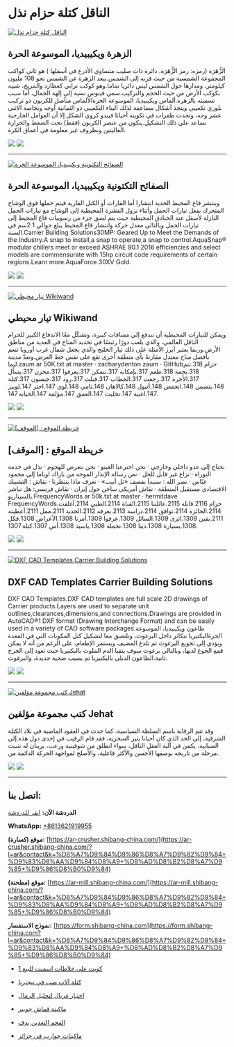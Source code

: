 # الناقل كتلة حزام نذل

<a href="https://swt.shibang-china.com/?l=ar&img&k=%D8%A7%D9%84%D9%86%D8%A7%D9%82%D9%84+%D9%83%D8%AA%D9%84%D8%A9+%D8%AD%D8%B2%D8%A7%D9%85+%D9%86%D8%B0%D9%84" target="_blank">![الناقل كتلة حزام نذل](http://static.shibang-china.com/all-800x300/804.jpg)</a>

## الزهرة ويكيبيديا، الموسوعة الحرة
الزُّهَرَة (رمزه: رمز الزُّهَرَة، دائرة ذات صليب متساوي الأذرع في أسقلها ) هو ثاني كواكب المجموعة الشمسية من حيث قربه إلى الشمس.يبعد الزهرة عن الشمس نحو 108 مليون كيلومتر، ومدارها حول الشمس ليس دائريا تماما.وهو كوكب ترابي كعطارد والمريخ، شبيه بكوكب الأرض من حيث الحجم والتركيب.سمي فينوس نسبة إلى إلهة الجمال، أما سبب تسميته بالزهرة.ألماس ويكيبيديا، الموسوعة الحرةالألماس متآصل للكربون ذو تركيب بلوري تكعيبي ويتخذ أشكال مضاعفة لذلك البناء التكعيبي ذو الثمانية أوجه وبخاصة الاثني عشر وجه، وتحدث طفرات في تكوينه أحيانا فيبدو كروي الشكل إلا أن العوامل الخارجية تساعد على ذلك التشكيل.يتكون من عنصر الكربون (فقط) تحت الضغط والحرارة العاليتين وبظروف غير معلومة في أعماق الكرة.


<a href="https://whatsapp.shibangsoft.com/WhatsApp.php" target="_blank" title="WhatsApp">![](http://static.shibang-china.com/icon/whatsapp.png)</a> <a href="https://swt.shibang-china.com/?l=ar&icon&k=%D8%A7%D9%84%D9%86%D8%A7%D9%82%D9%84+%D9%83%D8%AA%D9%84%D8%A9+%D8%AD%D8%B2%D8%A7%D9%85+%D9%86%D8%B0%D9%84" target="_blank">![](http://static.shibang-china.com/icon/chat-ar.png)</a>

---

<a href="https://swt.shibang-china.com/?l=ar&img&k=%D8%A7%D9%84%D9%86%D8%A7%D9%82%D9%84+%D9%83%D8%AA%D9%84%D8%A9+%D8%AD%D8%B2%D8%A7%D9%85+%D9%86%D8%B0%D9%84" target="_blank">![الصفائح التكتونية ويكيبيديا، الموسوعة الحرة](http://static.shibang-china.com/all-800x300/475.jpg)</a>

## الصفائح التكتونية ويكيبيديا، الموسوعة الحرة
وينتشر قاع المحيط الجديد انتشارا أما القارات أو الكتل القارية فيتم حملها فوق الوشاح المتحرك بفعل تيارات الحمل وأثناء نزول القشرة المحيطية إلى الوشاح مع تيارات الحمل النازلة لأسفل عند الخنادق المحيطية حيث يتم لصق جزء من رسوبيات قاع المحيط إلى تيارات الحمل وبالتالى معدل حركة وانتشار قاع المحيط يبلغ حوالي 1 2سم في السنة.Carrier Building Solutions30MP: Geared Up to Meet the Demands of the Industry.A snap to install,a snap to operate,a snap to control.AquaSnap® modular chillers meet or exceed ASHRAE 90.1 2016 efficiencies and select models are commensurate with 15hp circuit code requirements of certain regions.Learn more.AquaForce 30XV Gold.


<a href="https://whatsapp.shibangsoft.com/WhatsApp.php" target="_blank" title="WhatsApp">![](http://static.shibang-china.com/icon/whatsapp.png)</a> <a href="https://swt.shibang-china.com/?l=ar&icon&k=%D8%A7%D9%84%D9%86%D8%A7%D9%82%D9%84+%D9%83%D8%AA%D9%84%D8%A9+%D8%AD%D8%B2%D8%A7%D9%85+%D9%86%D8%B0%D9%84" target="_blank">![](http://static.shibang-china.com/icon/chat-ar.png)</a>

---

<a href="https://swt.shibang-china.com/?l=ar&img&k=%D8%A7%D9%84%D9%86%D8%A7%D9%82%D9%84+%D9%83%D8%AA%D9%84%D8%A9+%D8%AD%D8%B2%D8%A7%D9%85+%D9%86%D8%B0%D9%84" target="_blank">![تيار محيطي Wikiwand](http://static.shibang-china.com/all-800x300/828.jpg)</a>

## تيار محيطي Wikiwand
ويمكن للتيارات المحيطية أن تندفع إلى مسافات كبيرة، وتشكّل معًا الاندفاع الكبير للحزام الناقل العالمي، والذي يلعب دورًا رئيسًا في تحديد المناخ في العديد من مناطق الأرض.وربما يعتبر أبرز الأمثلة على ذلك تيار الخليج والذي يجعل شمال غرب أوروبا تنعم بأفضل مناخ معتدل مقارنةً بأي منطقة أخرى تقع على نفس خط العرض.وتعدّ مدينة ليما.zaum ar 50K.txt at master · zacharydenton zaum · GitHubحزام 318.تتم 318.نجمة 318.طعم 317.بإمكانه 317.تتمكن 317.يعرفوا 317.مخزن 317.يسأل 317.الأجرة 317.رجعت 317.الخطاب 317.قبلت 317.رود 317.جيسون 317.كتلة 148.يتضمن 148.انخفض 148.أتبول 148.كالاهان 148.تامي 148.لوي 147.اختر 147.لوبيز 147.اغنية 147.تخليت 147.العمق 147.مؤلمة 147.الخيانة 147.


<a href="https://whatsapp.shibangsoft.com/WhatsApp.php" target="_blank" title="WhatsApp">![](http://static.shibang-china.com/icon/whatsapp.png)</a> <a href="https://swt.shibang-china.com/?l=ar&icon&k=%D8%A7%D9%84%D9%86%D8%A7%D9%82%D9%84+%D9%83%D8%AA%D9%84%D8%A9+%D8%AD%D8%B2%D8%A7%D9%85+%D9%86%D8%B0%D9%84" target="_blank">![](http://static.shibang-china.com/icon/chat-ar.png)</a>

---

<a href="https://swt.shibang-china.com/?l=ar&img&k=%D8%A7%D9%84%D9%86%D8%A7%D9%82%D9%84+%D9%83%D8%AA%D9%84%D8%A9+%D8%AD%D8%B2%D8%A7%D9%85+%D9%86%D8%B0%D9%84" target="_blank">![[الموقف] : خريطة الموقع](http://static.shibang-china.com/all-800x300/1303.jpg)</a>

## [الموقف] : خريطة الموقع
نحتاج إلى عدو داخلي وخارجي &middot; نحن اخترعنا الغيتو &middot; نحن نتعرض للهجوم &middot; نذل في خدمة التوراة &middot; نزاع غير قابل للحل &middot; نص رسالة الإنذار الموجه من باراك اوباما إلى محمود عبّاس &middot; نصر الله : سنبدأ بقصف «تل أبيب» &middot; نعرف ماذا ينتظرنا &middot; نقاش : التشبيك الاقتصادي مستقبل المنطقة &middot; نقاش أمريكي ساخن حول إيران &middot; نقاش فرنسي: هل نباشر بالسيناريو.FrequencyWords ar 50k.txt at master · hermitdave FrequencyWords.حزام 2116.قاتلة 2115.عائلتنا 2115.القناة 2114.الطبي 2114.أغلقت 2114.الجائزة 2114.توافق 2114.دراسة 2113.يعرفه 2112.الحديد 2111.ممل 2111.أعطيته 2111.يقين 1309.اترى 1309.السائل 1309.عرفوا 1309.أمرنا 1308.الأعراض 1308.فكل 1308.بسيارة 1308.دينا 1308.تحمله 1308.ياسيد 1308.أس 1307.كتلة 1307.


<a href="https://whatsapp.shibangsoft.com/WhatsApp.php" target="_blank" title="WhatsApp">![](http://static.shibang-china.com/icon/whatsapp.png)</a> <a href="https://swt.shibang-china.com/?l=ar&icon&k=%D8%A7%D9%84%D9%86%D8%A7%D9%82%D9%84+%D9%83%D8%AA%D9%84%D8%A9+%D8%AD%D8%B2%D8%A7%D9%85+%D9%86%D8%B0%D9%84" target="_blank">![](http://static.shibang-china.com/icon/chat-ar.png)</a>

---

<a href="https://swt.shibang-china.com/?l=ar&img&k=%D8%A7%D9%84%D9%86%D8%A7%D9%82%D9%84+%D9%83%D8%AA%D9%84%D8%A9+%D8%AD%D8%B2%D8%A7%D9%85+%D9%86%D8%B0%D9%84" target="_blank">![DXF CAD Templates Carrier Building Solutions](http://static.shibang-china.com/all-800x300/1060.jpg)</a>

## DXF CAD Templates Carrier Building Solutions
DXF CAD Templates.DXF CAD templates are full scale 2D drawings of Carrier products.Layers are used to separate unit outlines,clearances,dimensions,and connections.Drawings are provided in AutoCAD®1 DXF format (Drawing Interchange Format) and can be easily used in a variety of CAD software packages.طاعون ويكيبيديا، الموسوعة الحرةالبكتيريا تتكاثر داخل البرغوث، وتلتصق معا لتشكيل كتل المكونات التي في المعدة ويؤدي إلى تجويع البرغوث ثم تلدغ المضيف ويستمر الإطعام، على الرغم من أنه لا يمكن قمع الجوع لديها، وبالتالي برغوث سوف يتقيا الدم الملوث بالبكتيريا حيث تعود إلى الجرح ثانية.الطاعون الدبلي بالبكتيريا ثم يصيب ضحية جديدة، والبرغوث.


<a href="https://whatsapp.shibangsoft.com/WhatsApp.php" target="_blank" title="WhatsApp">![](http://static.shibang-china.com/icon/whatsapp.png)</a> <a href="https://swt.shibang-china.com/?l=ar&icon&k=%D8%A7%D9%84%D9%86%D8%A7%D9%82%D9%84+%D9%83%D8%AA%D9%84%D8%A9+%D8%AD%D8%B2%D8%A7%D9%85+%D9%86%D8%B0%D9%84" target="_blank">![](http://static.shibang-china.com/icon/chat-ar.png)</a>

---

<a href="https://swt.shibang-china.com/?l=ar&img&k=%D8%A7%D9%84%D9%86%D8%A7%D9%82%D9%84+%D9%83%D8%AA%D9%84%D8%A9+%D8%AD%D8%B2%D8%A7%D9%85+%D9%86%D8%B0%D9%84" target="_blank">![كتب مجموعة مؤلفين Jehat](http://static.shibang-china.com/all-800x300/123.jpg)</a>

## كتب مجموعة مؤلفين Jehat
وقد تتم الرقابة باسم السلطة السياسية، كما حدث في العقود الماضية في بلاد الكتلة الشرقية، إلى الحد الذي كان أحيانا يثير السخرية، فقد قام الرقيب في إحدى دول هذه.إلى الضبابية، يكمن في آلية العقل الناقل، سواء انطلق من شوفينية ورعب، يزينان له تثبيت مرحلة من تاريخه بوصفها الأحسن والأكثر فاعلية، والأصلح لمواجهة الحركة الدائمة من.

<a href="https://whatsapp.shibangsoft.com/WhatsApp.php" target="_blank" title="WhatsApp">![](http://static.shibang-china.com/icon/whatsapp.png)</a> <a href="https://swt.shibang-china.com/?l=ar&icon&k=%D8%A7%D9%84%D9%86%D8%A7%D9%82%D9%84+%D9%83%D8%AA%D9%84%D8%A9+%D8%AD%D8%B2%D8%A7%D9%85+%D9%86%D8%B0%D9%84" target="_blank">![](http://static.shibang-china.com/icon/chat-ar.png)</a>

---
## اتصل بنا:

**الدردشة الآن:** [انقر للدردشة](https://swt.shibang-china.com?l=ar&contact&k=%D8%A7%D9%84%D9%86%D8%A7%D9%82%D9%84+%D9%83%D8%AA%D9%84%D8%A9+%D8%AD%D8%B2%D8%A7%D9%85+%D9%86%D8%B0%D9%84)

**WhatsApp:**  [+8613621919955](https://whatsapp.shibangsoft.com/WhatsApp.php)

**موقع (كسارة):** [https://ar-crusher.shibang-china.com/](https://ar-crusher.shibang-china.com/?l=ar&contact&k=%D8%A7%D9%84%D9%86%D8%A7%D9%82%D9%84+%D9%83%D8%AA%D9%84%D8%A9+%D8%AD%D8%B2%D8%A7%D9%85+%D9%86%D8%B0%D9%84)

**موقع (مطحنة):** [https://ar-mill.shibang-china.com/](https://ar-mill.shibang-china.com/?l=ar&contact&k=%D8%A7%D9%84%D9%86%D8%A7%D9%82%D9%84+%D9%83%D8%AA%D9%84%D8%A9+%D8%AD%D8%B2%D8%A7%D9%85+%D9%86%D8%B0%D9%84)

**نموذج الاستفسار:** [https://form.shibang-china.com](https://form.shibang-china.com?l=ar&contact&k=%D8%A7%D9%84%D9%86%D8%A7%D9%82%D9%84+%D9%83%D8%AA%D9%84%D8%A9+%D8%AD%D8%B2%D8%A7%D9%85+%D9%86%D8%B0%D9%84)

* [1 كويت على خلاطات اسمنت للبيع](../33/1%20%D9%83%D9%88%D9%8A%D8%AA%20%D8%B9%D9%84%D9%89%20%D8%AE%D9%84%D8%A7%D8%B7%D8%A7%D8%AA%20%D8%A7%D8%B3%D9%85%D9%86%D8%AA%20%D9%84%D9%84%D8%A8%D9%8A%D8%B9.md)

* [كتلة آلات صب في نيجيريا](../33/%D9%83%D8%AA%D9%84%D8%A9%20%D8%A2%D9%84%D8%A7%D8%AA%20%D8%B5%D8%A8%20%D9%81%D9%8A%20%D9%86%D9%8A%D8%AC%D9%8A%D8%B1%D9%8A%D8%A7.md)

* [اختبار غربال لتحليل الرمال](../35/%D8%A7%D8%AE%D8%AA%D8%A8%D8%A7%D8%B1%20%D8%BA%D8%B1%D8%A8%D8%A7%D9%84%20%D9%84%D8%AA%D8%AD%D9%84%D9%8A%D9%84%20%D8%A7%D9%84%D8%B1%D9%85%D8%A7%D9%84.md)

* [ماكينة قماش جوبير](../34/%D9%85%D8%A7%D9%83%D9%8A%D9%86%D8%A9%20%D9%82%D9%85%D8%A7%D8%B4%20%D8%AC%D9%88%D8%A8%D9%8A%D8%B1.md)

* [الفحم التعدين بدف](../31/%D8%A7%D9%84%D9%81%D8%AD%D9%85%20%D8%A7%D9%84%D8%AA%D8%B9%D8%AF%D9%8A%D9%86%20%D8%A8%D8%AF%D9%81.md)

* [ماكينات جوارب في جزائر](../35/%D9%85%D8%A7%D9%83%D9%8A%D9%86%D8%A7%D8%AA%20%D8%AC%D9%88%D8%A7%D8%B1%D8%A8%20%D9%81%D9%8A%20%D8%AC%D8%B2%D8%A7%D8%A6%D8%B1.md)